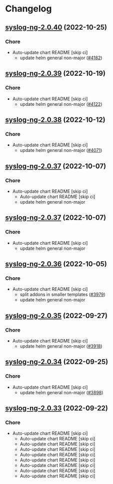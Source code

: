 # Changelog



## [syslog-ng-2.0.40](https://github.com/truecharts/charts/compare/syslog-ng-2.0.39...syslog-ng-2.0.40) (2022-10-25)

### Chore

- Auto-update chart README [skip ci]
  - update helm general non-major ([#4182](https://github.com/truecharts/charts/issues/4182))




## [syslog-ng-2.0.39](https://github.com/truecharts/charts/compare/syslog-ng-2.0.38...syslog-ng-2.0.39) (2022-10-19)

### Chore

- Auto-update chart README [skip ci]
  - update helm general non-major ([#4122](https://github.com/truecharts/charts/issues/4122))




## [syslog-ng-2.0.38](https://github.com/truecharts/charts/compare/syslog-ng-2.0.37...syslog-ng-2.0.38) (2022-10-12)

### Chore

- Auto-update chart README [skip ci]
  - update helm general non-major ([#4071](https://github.com/truecharts/charts/issues/4071))




## [syslog-ng-2.0.37](https://github.com/truecharts/charts/compare/syslog-ng-2.0.36...syslog-ng-2.0.37) (2022-10-07)

### Chore

- Auto-update chart README [skip ci]
  - Auto-update chart README [skip ci]
  - update helm general non-major




## [syslog-ng-2.0.37](https://github.com/truecharts/charts/compare/syslog-ng-2.0.36...syslog-ng-2.0.37) (2022-10-07)

### Chore

- Auto-update chart README [skip ci]
  - update helm general non-major




## [syslog-ng-2.0.36](https://github.com/truecharts/charts/compare/syslog-ng-2.0.35...syslog-ng-2.0.36) (2022-10-05)

### Chore

- Auto-update chart README [skip ci]
  - split addons in smaller templates ([#3979](https://github.com/truecharts/charts/issues/3979))
  - update helm general non-major




## [syslog-ng-2.0.35](https://github.com/truecharts/charts/compare/syslog-ng-2.0.34...syslog-ng-2.0.35) (2022-09-27)

### Chore

- Auto-update chart README [skip ci]
  - update helm general non-major ([#3918](https://github.com/truecharts/charts/issues/3918))




## [syslog-ng-2.0.34](https://github.com/truecharts/charts/compare/syslog-ng-2.0.33...syslog-ng-2.0.34) (2022-09-25)

### Chore

- Auto-update chart README [skip ci]
  - update helm general non-major ([#3898](https://github.com/truecharts/charts/issues/3898))




## [syslog-ng-2.0.33](https://github.com/truecharts/charts/compare/syslog-ng-2.0.32...syslog-ng-2.0.33) (2022-09-22)

### Chore

- Auto-update chart README [skip ci]
  - Auto-update chart README [skip ci]
  - Auto-update chart README [skip ci]
  - Auto-update chart README [skip ci]
  - Auto-update chart README [skip ci]
  - Auto-update chart README [skip ci]
  - Auto-update chart README [skip ci]
  - Auto-update chart README [skip ci]
  - Auto-update chart README [skip ci]

